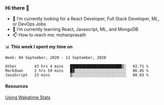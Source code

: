 ### Hi there 👋

- 🔭 I’m currently looking for a React Developer, Full Stack Developer, ML, or DevOps Jobs
- 🌱 I’m currently learning React, Javascript, ML, and MongoDB
- 📫 How to reach me: mohanprasath

📊 **This week I spent my time on**
<!--START_SECTION:waka-->
```text
Week: 04 September, 2020 - 11 September, 2020

Other        43 hrs 4 mins   ███████████████████████▒░   92.71 % 
Markdown     2 hrs 59 mins   █▓░░░░░░░░░░░░░░░░░░░░░░░   06.45 % 
JavaScript   23 mins         ▒░░░░░░░░░░░░░░░░░░░░░░░░   00.83 % 
```
<!--END_SECTION:waka-->

#### Resources
[Using Wakatime Stats](https://github.com/marketplace/actions/waka-readme)
